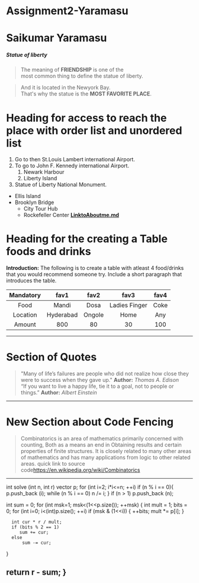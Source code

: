 # Assignment2-Yaramasu
# Saikumar Yaramasu
##### Statue of liberty

> The meaning of **FRIENDSHIP** is one of the<br>most common thing to define the statue of liberty.

>And it is located in the Newyork Bay.<br>
That's why the statue is the **MOST FAVORITE PLACE**.

# Heading for access to reach the place with order list and unordered list
1. Go to then St.Louis Lambert international Airport.
2. To go to John F. Kennedy international Airport.
   1. Newark Harbour
   2. Liberty Island
3. Statue of Liberty National Monument.
 * Ellis Island
 * Brooklyn Bridge
   * City Tour Hub
   * Rockefeller Center
**[LinktoAboutme.md](Aboutme.md)**

# Heading for the  creating a Table foods and drinks

**Introduction:**
 The following is to create a table with atleast 4 food/drinks that you would recommend someone try. Include a short paragraph that introduces the table.

|Mandatory   |fav1            |fav2             |fav3             |fav4            |
|:--------:  |:---------:     |:---------:      |:----------:     |:----------:    |
|Food        |Mandi           |Dosa             |Ladies Finger    |Coke            |
|Location    |Hyderabad       |Ongole           |Home             |Any             |
|Amount      |800             |80               |30               |100             |

-----
# Section of Quotes
>"Many of life’s failures are people who did not realize how close they were to success when they gave up."
>**Author:** *Thomas A. Edison*<br>
>“If you want to live a happy life, tie it to a goal, not to people or things.”
>**Author:** *Albert Einstein*

-----
# New Section about Code Fencing
>Combinatorics is an area of mathematics primarily concerned with counting, Both as a means an end in Obtaining results and certain properties of finite structures. It is closely related to many other areas of mathematics and has many applications from logic to other related areas. quick link to source code<https://en.wikipedia.org/wiki/Combinatorics>
-----
int solve (int n, int r)
    vector<int> p;
    for (int i=2; i*i<=n; ++i)
        if (n % i == 0){
           p.push_back (i);
           while (n % i == 0)
               n /= i;
        }
   if (n > 1)
       p.push_back (n);

   int sum = 0;
   for (int msk=1; msk<(1<<p.size()); ++msk) {
      int mult = 1;
           bits = 0;
      for (int i=0; i<(int)p.size(); ++i)
          if (msk & (1<<i)) {
             ++bits;
             mult *= p[i];
          }

      int cur * r / mult;
      if (bits % 2 == 1)
         sum += cur;
      else
          sum -= cur;
   }

   return r - sum;
}
-----

